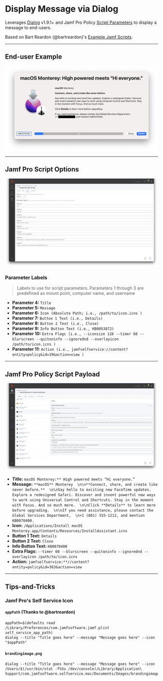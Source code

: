 # Display Message via Dialog

Leverages [Dialog](https://github.com/bartreardon/Dialog/releases) v1.9.1+ and Jamf Pro Policy [Script Parameters](https://docs.jamf.com/10.36.0/jamf-pro/documentation/Scripts.html#ID-0002355b) to display a message to end-users.

Based on Bart Reardon (@bartreardon)'s [Example Jamf Scripts](https://github.com/bartreardon/swiftDialog/wiki/Example-Jamf-Scripts).

---

## End-user Example
![Display Message via Dialog](images/macOS_Monterey_12_Installer_Notification.png "Display Message via Dialog")

---

## Jamf Pro Script Options

![Jamf Pro Script Options](images/Display_Message_Dialog_Script.png "Jamf Pro Script Options")

### Parameter Labels
> Labels to use for script parameters. Parameters 1 through 3 are predefined as mount point, computer name, and username

- **Parameter 4:** `Title`
- **Parameter 5:** `Message`
- **Parameter 6:** `Icon (Absolute Path; i.e., /path/to/icon.icns )`
- **Parameter 7:** `Button 1 Text (i.e., Details)`
- **Parameter 8:** `Button 2 Text (i.e., Close)`
- **Parameter 9:** `Info Button Text (i.e., KB0053872)`
- **Parameter 10:** `Extra Flags (i.e., --iconsize 128 --timer 60 --blurscreen --quitoninfo --ignorednd --overlayicon /path/to/icon.icns )`
- **Parameter 11:** `Action (i.e., jamfselfservice://content?entity=policy&id=39&action=view )`

---

## Jamf Pro Policy Script Payload

![Jamf Pro Policy Script Payload](images/Display_Message_Dialog_Policy.png "Jamf Pro Policy Script Payload")

- **Title:** `macOS Monterey:** High powered meets “Hi everyone.”`
- **Message:** `**macOS** Monterey  \n\n**Connect, share, and create like never before.**  \n\nSay hello to exciting new FaceTime updates. Explore a redesigned Safari. Discover and invent powerful new ways to work using Universal Control and Shortcuts. Stay in the moment with Focus. And so much more.  \n\nClick **Details** to learn more before upgrading.  \n\nIf you need assistance, please contact the Global Services Department,  \n+1 (801) 555-1212, and mention KB0070400.`
- **Icon:** `/Applications/Install macOS Monterey.app/Contents/Resources/InstallAssistant.icns`
- **Button 1 Text:** `Details` 
- **Button 2 Text:** `Close`
- **Info Button Text:** `KB0070400`
- **Extra Flags:** `--timer 60 --blurscreen --quitoninfo --ignorednd --overlayicon /path/to/icon.icns`
- **Action:** `jamfselfservice:**//content?entity=policy&id=363&action=view`

---

## Tips-and-Tricks

### Jamf Pro's Self Service Icon

#### `appPath` (Thanks to @bartreardon)

```
appPath=$(defaults read /Library/Preferences/com.jamfsoftware.jamf.plist self_service_app_path)
dialog --title "Title goes here" --message "Message goes here" --icon "$appPath"
```

#### `brandingimage.png`
```
dialog --title "Title goes here" --message "Message goes here" --icon /Users/$(/usr/bin/stat -f%Su /dev/console)/Library/Application\ Support/com.jamfsoftware.selfservice.mac/Documents/Images/brandingimage.png
```